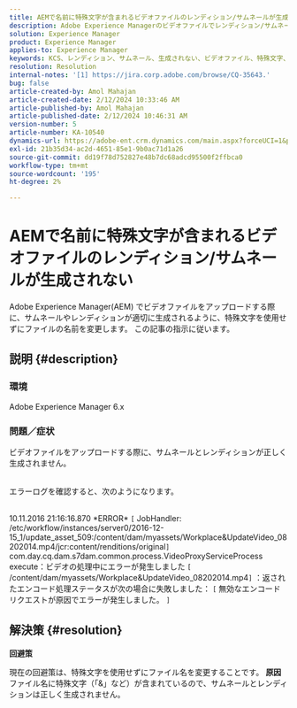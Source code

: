 ```yaml
---
title: AEMで名前に特殊文字が含まれるビデオファイルのレンディション/サムネールが生成されない
description: Adobe Experience Managerのビデオファイルでレンディション/サムネールが生成されない問題を修正する方法を説明します。
solution: Experience Manager
product: Experience Manager
applies-to: Experience Manager
keywords: KCS、レンディション、サムネール、生成されない、ビデオファイル、特殊文字、名前、AEM、Adobe Experience Manager
resolution: Resolution
internal-notes: '[1] https://jira.corp.adobe.com/browse/CQ-35643.'
bug: false
article-created-by: Amol Mahajan
article-created-date: 2/12/2024 10:33:46 AM
article-published-by: Amol Mahajan
article-published-date: 2/12/2024 10:46:31 AM
version-number: 5
article-number: KA-10540
dynamics-url: https://adobe-ent.crm.dynamics.com/main.aspx?forceUCI=1&pagetype=entityrecord&etn=knowledgearticle&id=2d5bf62d-92c9-ee11-9079-6045bd006b4b
exl-id: 21b35d34-ac2d-4651-85e1-9b0ac71d1a26
source-git-commit: dd19f78d752827e48b7dc68adcd95500f2ffbca0
workflow-type: tm+mt
source-wordcount: '195'
ht-degree: 2%

---
```


# AEMで名前に特殊文字が含まれるビデオファイルのレンディション/サムネールが生成されない


Adobe Experience Manager(AEM) でビデオファイルをアップロードする際に、サムネールやレンディションが適切に生成されるように、特殊文字を使用せずにファイルの名前を変更します。 この記事の指示に従います。

## 説明 {#description}


### <b>環境</b>

Adobe Experience Manager 6.x



### <b>問題／症状</b>

ビデオファイルをアップロードする際に、サムネールとレンディションが正しく生成されません。

<br>エラーログを確認すると、次のようになります。

<br>10.11.2016 21:16:16.870 \*ERROR\* `[` JobHandler: /etc/workflow/instances/server0/2016-12-15_1/update_asset_509:/content/dam/myassets/Workplace&amp;UpdateVideo_08202014.mp4/jcr:content/renditions/original`]`  com.day.cq.dam.s7dam.common.process.VideoProxyServiceProcess execute：ビデオの処理中にエラーが発生しました `[` /content/dam/myassets/Workplace&amp;UpdateVideo_08202014.mp4`]`  ：返されたエンコード処理ステータスが次の場合に失敗しました： `[` 無効なエンコードリクエストが原因でエラーが発生しました。 `]`

## 解決策 {#resolution}


<b>回避策</b>

現在の回避策は、特殊文字を使用せずにファイル名を変更することです。
<b>原因 </b>
ファイル名に特殊文字（「&amp;」など）が含まれているので、サムネールとレンディションは正しく生成されません。
